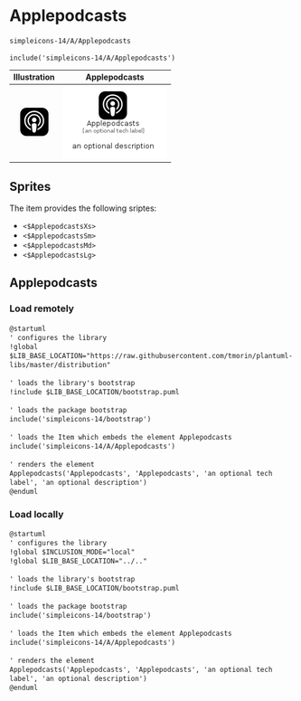 # Applepodcasts


```text
simpleicons-14/A/Applepodcasts
```

```text
include('simpleicons-14/A/Applepodcasts')
```



| Illustration | Applepodcasts |
| :---: | :---: |
| ![illustration for Illustration](../../simpleicons-14/A/Applepodcasts.png) | ![illustration for Applepodcasts](../../simpleicons-14/A/Applepodcasts.Local.png) |



## Sprites
The item provides the following sriptes:

- `<$ApplepodcastsXs>`
- `<$ApplepodcastsSm>`
- `<$ApplepodcastsMd>`
- `<$ApplepodcastsLg>`





## Applepodcasts

### Load remotely
```plantuml
@startuml
' configures the library
!global $LIB_BASE_LOCATION="https://raw.githubusercontent.com/tmorin/plantuml-libs/master/distribution"

' loads the library's bootstrap
!include $LIB_BASE_LOCATION/bootstrap.puml

' loads the package bootstrap
include('simpleicons-14/bootstrap')

' loads the Item which embeds the element Applepodcasts
include('simpleicons-14/A/Applepodcasts')

' renders the element
Applepodcasts('Applepodcasts', 'Applepodcasts', 'an optional tech label', 'an optional description')
@enduml
```

### Load locally
```plantuml
@startuml
' configures the library
!global $INCLUSION_MODE="local"
!global $LIB_BASE_LOCATION="../.."

' loads the library's bootstrap
!include $LIB_BASE_LOCATION/bootstrap.puml

' loads the package bootstrap
include('simpleicons-14/bootstrap')

' loads the Item which embeds the element Applepodcasts
include('simpleicons-14/A/Applepodcasts')

' renders the element
Applepodcasts('Applepodcasts', 'Applepodcasts', 'an optional tech label', 'an optional description')
@enduml
```

